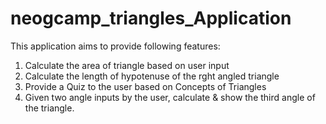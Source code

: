 # neogcamp_triangles_Application
This application aims to provide following features: <br>
1. Calculate the area of triangle based on user input<br>
2. Calculate the length of hypotenuse of the rght angled triangle<br>
3. Provide a Quiz to the user based on Concepts of Triangles <br>
4. Given two angle inputs by the user, calculate & show the third angle of the triangle.
